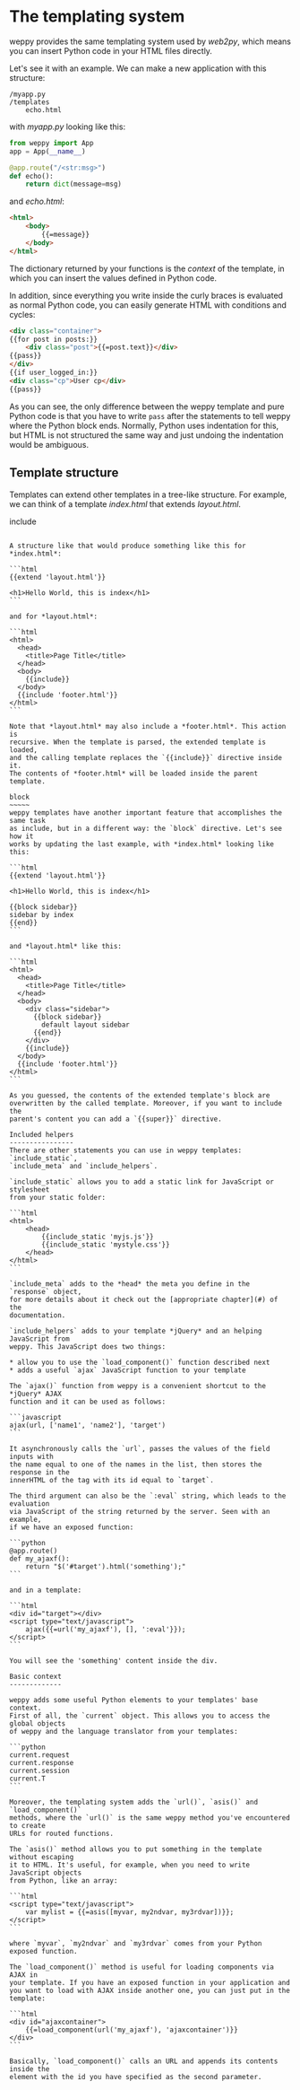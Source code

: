 The templating system
=====================

weppy provides the same templating system used by *web2py*, which means you can
insert Python code in your HTML files directly.   

Let's see it with an example. We can make a new application with this structure:

```
/myapp.py
/templates
    echo.html
```

with *myapp.py* looking like this:

```python
from weppy import App
app = App(__name__)

@app.route("/<str:msg>")
def echo():
    return dict(message=msg)
```

and *echo.html*:

```html
<html>
    <body>
        {{=message}}
    </body>
</html>
```

The dictionary returned by your functions is the *context* of the template,
in which you can insert the values defined in Python code.   

In addition, since everything you write inside the curly braces is evaluated
as normal Python code, you can easily generate HTML with conditions and cycles:

```html
<div class="container">
{{for post in posts:}}
    <div class="post">{{=post.text}}</div>
{{pass}}
</div>
{{if user_logged_in:}}
<div class="cp">User cp</div>
{{pass}}
```

As you can see, the only difference between the weppy template and pure Python
code is that you have to write `pass` after the statements to tell weppy where 
the Python block ends. Normally, Python uses indentation for this, but HTML is
not structured the same way and just undoing the indentation would be ambiguous.

Template structure
-------------------

Templates can extend other templates in a tree-like structure. For example, 
we can think of a template *index.html* that extends *layout.html*.

include
~~~~~~~

A structure like that would produce something like this for *index.html*:

```html
{{extend 'layout.html'}}

<h1>Hello World, this is index</h1>
```

and for *layout.html*:

```html
<html>
  <head>
    <title>Page Title</title>
  </head>
  <body>
    {{include}}
  </body>
  {{include 'footer.html'}}
</html>
```

Note that *layout.html* may also include a *footer.html*. This action is
recursive. When the template is parsed, the extended template is loaded,
and the calling template replaces the `{{include}}` directive inside it.
The contents of *footer.html* will be loaded inside the parent template.

block
~~~~~
weppy templates have another important feature that accomplishes the same task
as include, but in a different way: the `block` directive. Let's see how it
works by updating the last example, with *index.html* looking like this:

```html
{{extend 'layout.html'}}

<h1>Hello World, this is index</h1>

{{block sidebar}}
sidebar by index
{{end}}
```

and *layout.html* like this:

```html
<html>
  <head>
    <title>Page Title</title>
  </head>
  <body>
    <div class="sidebar">
      {{block sidebar}}
        default layout sidebar
      {{end}}
    </div>
    {{include}}
  </body>
  {{include 'footer.html'}}
</html>
```

As you guessed, the contents of the extended template's block are
overwritten by the called template. Moreover, if you want to include the
parent's content you can add a `{{super}}` directive.

Included helpers
----------------
There are other statements you can use in weppy templates: `include_static`, 
`include_meta` and `include_helpers`.

`include_static` allows you to add a static link for JavaScript or stylesheet
from your static folder:

```html
<html>
    <head>
        {{include_static 'myjs.js'}}
        {{include_static 'mystyle.css'}}
    </head>
</html>
```

`include_meta` adds to the *head* the meta you define in the `response` object,
for more details about it check out the [appropriate chapter](#) of the
documentation.

`include_helpers` adds to your template *jQuery* and an helping JavaScript from 
weppy. This JavaScript does two things:

* allow you to use the `load_component()` function described next
* adds a useful `ajax` JavaScript function to your template

The `ajax()` function from weppy is a convenient shortcut to the *jQuery* AJAX 
function and it can be used as follows:

```javascript
ajax(url, ['name1', 'name2'], 'target')
```

It asynchronously calls the `url`, passes the values of the field inputs with
the name equal to one of the names in the list, then stores the response in the
innerHTML of the tag with its id equal to `target`.

The third argument can also be the `:eval` string, which leads to the evaluation
via JavaScript of the string returned by the server. Seen with an example,
if we have an exposed function:

```python
@app.route()
def my_ajaxf():
    return "$('#target').html('something');"
```

and in a template:

```html
<div id="target"></div>
<script type="text/javascript">
    ajax({{=url('my_ajaxf'), [], ':eval'}});
</script>
```

You will see the 'something' content inside the div.

Basic context
-------------

weppy adds some useful Python elements to your templates' base context.
First of all, the `current` object. This allows you to access the global objects
of weppy and the language translator from your templates:

```python
current.request
current.response
current.session
current.T
```

Moreover, the templating system adds the `url()`, `asis()` and `load_component()`
methods, where the `url()` is the same weppy method you've encountered to create
URLs for routed functions.

The `asis()` method allows you to put something in the template without escaping
it to HTML. It's useful, for example, when you need to write JavaScript objects 
from Python, like an array:

```html
<script type="text/javascript">
    var mylist = {{=asis([myvar, my2ndvar, my3rdvar])}};
</script>
```

where `myvar`, `my2ndvar` and `my3rdvar` comes from your Python exposed function.

The `load_component()` method is useful for loading components via AJAX in
your template. If you have an exposed function in your application and
you want to load with AJAX inside another one, you can just put in the template:

```html
<div id="ajaxcontainer">
    {{=load_component(url('my_ajaxf'), 'ajaxcontainer')}}
</div>
```

Basically, `load_component()` calls an URL and appends its contents inside the
element with the id you have specified as the second parameter.

